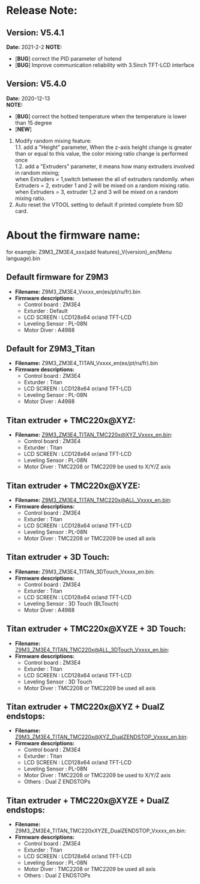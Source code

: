 # Release Note:
## Version: V5.4.1
**Date:**    2021-2-2
**NOTE:**  
- [**BUG**] correct the PID parameter of hotend  
- [**BUG**] Improve communication reliability with 3.5inch TFT-LCD interface  

##  Version: V5.4.0
**Date:**    2020-12-13  
**NOTE:**  
- [**BUG**] correct the hotbed temperature when the temperature is lower than 15 degree  
- [**NEW**]   
1. Modify random mixing feature:  
1.1. add a "Height" parameter, When the z-axis height change is greater than or equal to this value, the color mixing ratio change is performed once  
1.2. add a "Extruders" parameter, it means how many extruders involved in random mixing;  
when Extruders = 1,switch between the all of extruders randomlly.
when Extruders = 2, extruder 1 and 2 will be mixed on a random mixing ratio.
when Extruders = 3, extruder 1,2 and 3 will be mixed on a random mixing ratio.
2. Auto reset the VTOOL setting to default if printed complete from SD card.


# About the firmware name:
for example: Z9M3_ZM3E4_xxx(add features)_V(version)_en(Menu language).bin
## Default firmware for Z9M3
- **Filename:** Z9M3_ZM3E4_Vxxxx_en(es/pt/ru/fr).bin
- **Firmware descriptions:**  
  - Control board	: ZM3E4
  - Exturder     	: Default
  - LCD SCREEN   	: LCD128x64 or/and TFT-LCD
  - Leveling Sensor	: PL-08N
  - Motor Diver     : A4988  

## Default for Z9M3_Titan
- **Filename:** Z9M3_ZM3E4_TITAN_Vxxxx_en(es/pt/ru/fr).bin
- **Firmware descriptions:**  
  - Control board	: ZM3E4
  - Exturder     	: Titan 
  - LCD SCREEN   	: LCD128x64 or/and TFT-LCD
  - Leveling Sensor	: PL-08N
  - Motor Diver     : A4988

## Titan extruder + TMC220x@XYZ:
- **Filename:** Z9M3_ZM3E4_TITAN_TMC220x@XYZ_Vxxxx_en.bin:
  - Control board	: ZM3E4
  - Exturder     	: Titan 
  - LCD SCREEN   	: LCD128x64 or/and TFT-LCD
  - Leveling Sensor	: PL-08N
  - Motor Diver     : TMC2208 or TMC2209 be used to X/Y/Z axis

## Titan extruder + TMC220x@XYZE:
- **Filename:** Z9M3_ZM3E4_TITAN_TMC220x@ALL_Vxxxx_en.bin:
- **Firmware descriptions:**  
  - Control board	: ZM3E4
  - Exturder     	: Titan 
  - LCD SCREEN   	: LCD128x64 or/and TFT-LCD
  - Leveling Sensor	: PL-08N
  - Motor Diver     : TMC2208 or TMC2209 be used all axis

## Titan extruder + 3D Touch:
- **Filename:** Z9M3_ZM3E4_TITAN_3DTouch_Vxxxx_en.bin:
- **Firmware descriptions:**  
  - Control board	: ZM3E4
  - Exturder     	: Titan 
  - LCD SCREEN   	: LCD128x64 or/and TFT-LCD
  - Leveling Sensor	: 3D Touch (BLTouch)
  - Motor Diver     : A4988

## Titan extruder + TMC220x@XYZE + 3D Touch:
- **Filename:**  Z9M3_ZM3E4_TITAN_TMC220x@ALL_3DTouch_Vxxxx_en.bin:
- **Firmware descriptions:**  
  - Control board	: ZM3E4
  - Exturder     	: Titan 
  - LCD SCREEN   	: LCD128x64 or/and TFT-LCD
  - Leveling Sensor	: 3D Touch
  - Motor Diver     : TMC2208 or TMC2209 be used all axis

## Titan extruder + TMC220x@XYZ + DualZ endstops:
- **Filename:**   Z9M3_ZM3E4_TITAN_TMC220x@XYZ_DualZENDSTOP_Vxxxx_en.bin:
- **Firmware descriptions:** 
  - Control board	: ZM3E4
  - Exturder     	: Titan 
  - LCD SCREEN   	: LCD128x64 or/and TFT-LCD
  - Leveling Sensor	: PL-08N
  - Motor Diver     : TMC2208 or TMC2209 be used to X/Y/Z axis
  - Others          : Dual Z ENDSTOPs

##  Titan extruder + TMC220x@XYZE + DualZ endstops:
- **Filename:**  Z9M3_ZM3E4_TITAN_TMC220xXYZE_DualZENDSTOP_Vxxxx_en.bin:
- **Firmware descriptions:** 
  - Control board	: ZM3E4
  - Exturder     	: Titan 
  - LCD SCREEN   	: LCD128x64 or/and TFT-LCD
  - Leveling Sensor	: PL-08N
  - Motor Diver     : TMC2208 or TMC2209 be used all axis
  - Others          : Dual Z ENDSTOPs
